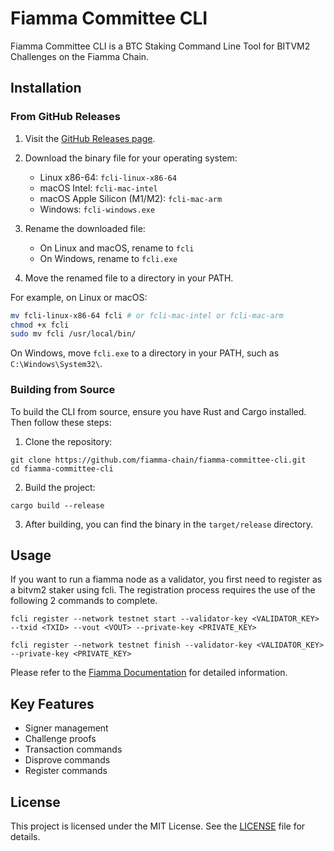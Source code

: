 # Fiamma Committee CLI

Fiamma Committee CLI is a BTC Staking Command Line Tool for BITVM2 Challenges on the Fiamma Chain.

## Installation

### From GitHub Releases

1. Visit the [GitHub Releases page](https://github.com/fiamma-chain/fiamma-committee-cli/releases).
2. Download the binary file for your operating system:
   - Linux x86-64: `fcli-linux-x86-64`
   - macOS Intel: `fcli-mac-intel`
   - macOS Apple Silicon (M1/M2): `fcli-mac-arm`
   - Windows: `fcli-windows.exe`

3. Rename the downloaded file:
   - On Linux and macOS, rename to `fcli`
   - On Windows, rename to `fcli.exe`

4. Move the renamed file to a directory in your PATH.

For example, on Linux or macOS:

```bash
mv fcli-linux-x86-64 fcli # or fcli-mac-intel or fcli-mac-arm   
chmod +x fcli
sudo mv fcli /usr/local/bin/
```


On Windows, move `fcli.exe` to a directory in your PATH, such as `C:\Windows\System32\`.

### Building from Source

To build the CLI from source, ensure you have Rust and Cargo installed. Then follow these steps:

1. Clone the repository:
```
git clone https://github.com/fiamma-chain/fiamma-committee-cli.git
cd fiamma-committee-cli
```

2. Build the project:
```
cargo build --release
```

3. After building, you can find the binary in the `target/release` directory.

## Usage

If you want to run a fiamma node as a validator, you first need to register as a bitvm2 staker using fcli. The registration process requires the use of the following 2 commands to complete.

```
fcli register --network testnet start --validator-key <VALIDATOR_KEY> --txid <TXID> --vout <VOUT> --private-key <PRIVATE_KEY>
```

```
fcli register --network testnet finish --validator-key <VALIDATOR_KEY> --private-key <PRIVATE_KEY>
```

Please refer to the [Fiamma Documentation](https://docs.fiammachain.io/developer-guides/run-a-fiamma-node/become-a-bitvm-staker) for detailed information.

## Key Features

- Signer management
- Challenge proofs
- Transaction commands
- Disprove commands
- Register commands



## License

This project is licensed under the MIT License. See the [LICENSE](LICENSE) file for details.
